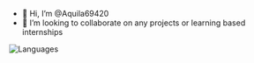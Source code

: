 - 👋 Hi, I’m @Aquila69420
- 💞️ I’m looking to collaborate on any projects or learning based internships

![Languages](https://github-readme-stats.vercel.app/api/top-langs/?username=Aquila69420&show_icons=true&theme=radical)

<!---
Aquila69420/Aquila69420 is a ✨ special ✨ repository because its `README.md` (this file) appears on your GitHub profile.
You can click the Preview link to take a look at your changes.
--->
